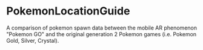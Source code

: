 # PokemonLocationGuide

A comparison of pokemon spawn data between the mobile AR phenomenon "Pokemon GO" and the original generation 2 Pokemon games (i.e. Pokemon Gold, Silver, Crystal).
